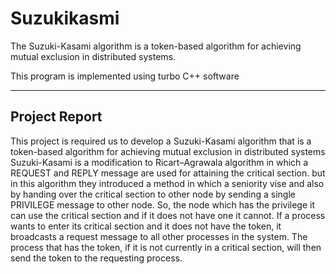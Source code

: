 # Suzukikasmi
The Suzuki-Kasami algorithm is a token-based algorithm for achieving mutual exclusion in distributed systems.  

This program is implemented using turbo C++ software 

---------------------- 
Project Report 
----------------------- 

This project is required us to develop a Suzuki-Kasami algorithm that is a token-based algorithm for achieving mutual exclusion in distributed systems Suzuki-Kasami is a modification to Ricart–Agrawala algorithm in which a REQUEST and REPLY message are used for attaining the critical section. but in this algorithm they introduced a method in which a seniority vise and also by handing over the critical section to other node by sending a single PRIVILEGE message to other node. So, the node which has the privilege it can use the critical section and if it does not have one it cannot. If a process wants to enter its critical section and it does not have the token, it broadcasts a request message to all other processes in the system. The process that has the token, if it is not currently in a critical section, will then send the token to the requesting process.
